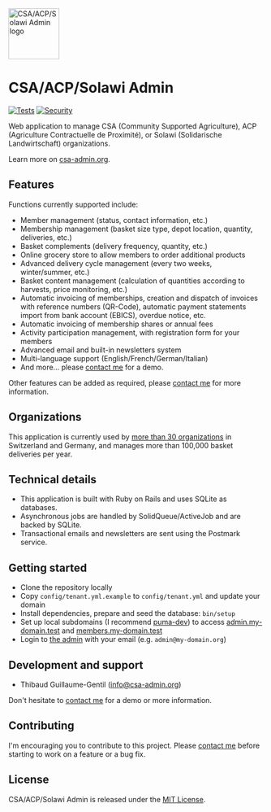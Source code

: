 <a href="https://csa-admin.org">
  <img title="CSA/ACP/Solawi Admin logo" src="https://csa-admin.org/images/logo-23671d2e.svg" width="100">
</a>

# CSA/ACP/Solawi Admin

[![Tests](https://github.com/csa-admin-org/csa-admin/actions/workflows/tests.yml/badge.svg)](https://github.com/csa-admin-org/csa-admin/actions/workflows/tests.yml) [![Security](https://github.com/csa-admin-org/csa-admin/actions/workflows/security.yml/badge.svg)](https://github.com/csa-admin-org/csa-admin/actions/workflows/security.yml)

Web application to manage CSA (Community Supported Agriculture), ACP (Agriculture Contractuelle de Proximité), or Solawi (Solidarische Landwirtschaft) organizations.

Learn more on [csa-admin.org](https://csa-admin.org).

## Features

Functions currently supported include:

- Member management (status, contact information, etc.)
- Membership management (basket size type, depot location, quantity, deliveries, etc.)
- Basket complements (delivery frequency, quantity, etc.)
- Online grocery store to allow members to order additional products
- Advanced delivery cycle management (every two weeks, winter/summer, etc.)
- Basket content management (calculation of quantities according to harvests, price monitoring, etc.)
- Automatic invoicing of memberships, creation and dispatch of invoices with reference numbers (QR-Code), automatic payment statements import from bank account (EBICS), overdue notice, etc.
- Automatic invoicing of membership shares or annual fees
- Activity participation management, with registration form for your members
- Advanced email and built-in newsletters system
- Multi-language support (English/French/German/Italian)
- And more... please [contact me](mailto:info@csa-admin.org) for a demo.

Other features can be added as required, please [contact me](mailto:info@csa-admin.org) for more information.

## Organizations

This application is currently used by [more than 30 organizations](https://csa-admin.org/#organizations) in Switzerland and Germany, and manages more than 100,000 basket deliveries per year.

## Technical details

- This application is built with Ruby on Rails and uses SQLite as databases.
- Asynchronous jobs are handled by SolidQueue/ActiveJob and are backed by SQLite.
- Transactional emails and newsletters are sent using the Postmark service.

## Getting started

- Clone the repository locally
- Copy `config/tenant.yml.example` to `config/tenant.yml` and update your domain
- Install dependencies, prepare and seed the database: `bin/setup`
- Set up local subdomains (I recommend [puma-dev](https://github.com/puma/puma-dev)) to access [admin.my-domain.test](https://admin.my-domain.test) and [members.my-domain.test](https://members.my-domain.test)
- Login to [the admin](https://admin.my-domain.test) with your email (e.g. `admin@my-domain.org`)

## Development and support

- Thibaud Guillaume-Gentil ([info@csa-admin.org](mailto:info@csa-admin.org))

Don't hesitate to [contact me](mailto:info@csa-admin.org) for a demo or more information.

## Contributing

I'm encouraging you to contribute to this project. Please [contact me](mailto:info@csa-admin.org) before starting to work on a feature or a bug fix.

## License

CSA/ACP/Solawi Admin is released under the [MIT License](https://opensource.org/licenses/MIT).
